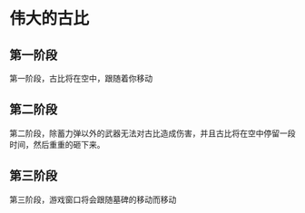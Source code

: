 # 伟大的古比
## 第一阶段
第一阶段，古比将在空中，跟随着你移动<br>
## 第二阶段
第二阶段，除蓄力弹以外的武器无法对古比造成伤害，并且古比将在空中停留一段时间，然后重重的砸下来。<br>
## 第三阶段
第三阶段，游戏窗口将会跟随墓碑的移动而移动